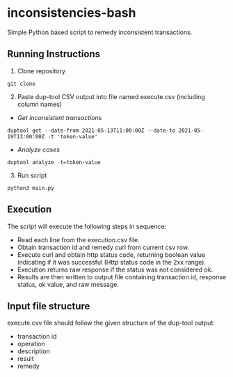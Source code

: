 # inconsistencies-bash
Simple Python based script to remedy inconsistent transactions. 

## Running Instructions

1. Clone repository

```
git clone
```

2. Paste dup-tool CSV output into file named execute.csv (including column names)

- *Get inconsistent transactions*
```
duptool get --date-from 2021-05-13T11:00:00Z --date-to 2021-05-19T13:00:00Z -t 'token-value'
```

- *Analyze cases*
```
duptool analyze -t=token-value
```

3. Run script

```
python3 main.py
```

## Execution

The script will execute the following steps in sequence:

- Read each line from the execution.csv file.
- Obtain transaction id and remedy curl from current csv row.
- Execute curl and obtain http status code, returning boolean value indicating if it was successful (Http status code in the 2xx range).
- Execution returns raw response if the status was not considered ok.
- Results are then written to output file containing transaction id, response status, ok value, and raw message.

## Input file structure

execute.csv file should follow the given structure of the dup-tool output:

* transaction id
* operation
* description
* result
* remedy
